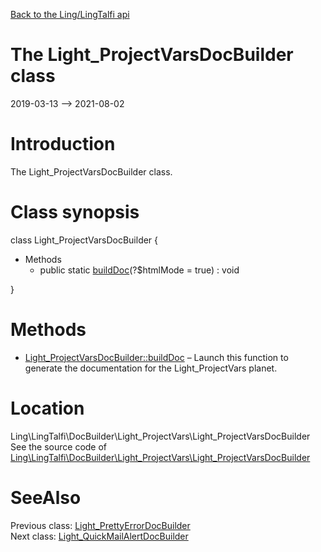 [Back to the Ling/LingTalfi api](https://github.com/lingtalfi/LingTalfi/blob/master/doc/api/Ling/LingTalfi.md)



The Light_ProjectVarsDocBuilder class
================
2019-03-13 --> 2021-08-02






Introduction
============

The Light_ProjectVarsDocBuilder class.



Class synopsis
==============


class <span class="pl-k">Light_ProjectVarsDocBuilder</span>  {

- Methods
    - public static [buildDoc](https://github.com/lingtalfi/LingTalfi/blob/master/doc/api/Ling/LingTalfi/DocBuilder/Light_ProjectVars/Light_ProjectVarsDocBuilder/buildDoc.md)(?$htmlMode = true) : void

}






Methods
==============

- [Light_ProjectVarsDocBuilder::buildDoc](https://github.com/lingtalfi/LingTalfi/blob/master/doc/api/Ling/LingTalfi/DocBuilder/Light_ProjectVars/Light_ProjectVarsDocBuilder/buildDoc.md) &ndash; Launch this function to generate the documentation for the Light_ProjectVars planet.





Location
=============
Ling\LingTalfi\DocBuilder\Light_ProjectVars\Light_ProjectVarsDocBuilder<br>
See the source code of [Ling\LingTalfi\DocBuilder\Light_ProjectVars\Light_ProjectVarsDocBuilder](https://github.com/lingtalfi/LingTalfi/blob/master/DocBuilder/Light_ProjectVars/Light_ProjectVarsDocBuilder.php)



SeeAlso
==============
Previous class: [Light_PrettyErrorDocBuilder](https://github.com/lingtalfi/LingTalfi/blob/master/doc/api/Ling/LingTalfi/DocBuilder/Light_PrettyError/Light_PrettyErrorDocBuilder.md)<br>Next class: [Light_QuickMailAlertDocBuilder](https://github.com/lingtalfi/LingTalfi/blob/master/doc/api/Ling/LingTalfi/DocBuilder/Light_QuickMailAlert/Light_QuickMailAlertDocBuilder.md)<br>
